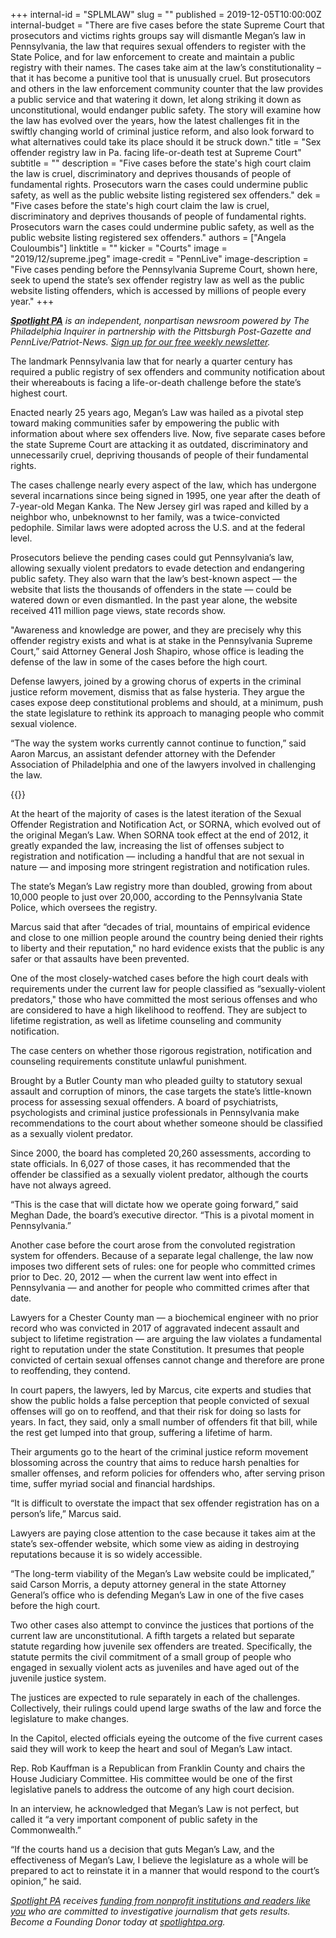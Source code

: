 +++
internal-id = "SPLMLAW"
slug = ""
published = 2019-12-05T10:00:00Z
internal-budget = "There are five cases before the state Supreme Court that prosecutors and victims rights groups say will dismantle Megan’s law in Pennsylvania, the law that requires sexual offenders to register with the State Police, and for law enforcement to create and maintain a public registry with their names. The cases take aim at the law’s constitutionality – that it has become a punitive tool that is unusually cruel. But prosecutors and others in the law enforcement community counter that the law provides a public service and that watering it down, let along striking it down as unconstitutional, would endanger public safety. The story will examine how the law has evolved over the years, how the latest challenges fit in the swiftly changing world of criminal justice reform, and also look forward to what alternatives could take its place should it be struck down."
title = "Sex offender registry law in Pa. facing life-or-death test at Supreme Court"
subtitle = ""
description = "Five cases before the state's high court claim the law is cruel, discriminatory and deprives thousands of people of fundamental rights. Prosecutors warn the cases could undermine public safety, as well as the public website listing registered sex offenders."
dek = "Five cases before the state's high court claim the law is cruel, discriminatory and deprives thousands of people of fundamental rights. Prosecutors warn the cases could undermine public safety, as well as the public website listing registered sex offenders."
authors = ["Angela Couloumbis"]
linktitle = ""
kicker = "Courts"
image = "2019/12/supreme.jpeg"
image-credit = "PennLive"
image-description = "Five cases pending before the Pennsylvania Supreme Court, shown here, seek to upend the state’s sex offender registry law as well as the public website listing offenders, which is accessed by millions of people every year."
+++

<a href="/"><i><b>Spotlight PA</b></i></a><i> is an independent, nonpartisan newsroom powered by The Philadelphia Inquirer in partnership with the Pittsburgh Post-Gazette and PennLive/Patriot-News. </i><a href="/newsletters/"><i>Sign up for our free weekly newsletter</i></a><i>.</i>

The landmark Pennsylvania law that for nearly a quarter century has required a public registry of sex offenders and community notification about their whereabouts is facing a life-or-death challenge before the state’s highest court.

Enacted nearly 25 years ago, Megan’s Law was hailed as a pivotal step toward making communities safer by empowering the public with information about where sex offenders live. Now, five separate cases before the state Supreme Court are attacking it as outdated, discriminatory and unnecessarily cruel, depriving thousands of people of their fundamental rights.

The cases challenge nearly every aspect of the law, which has undergone several incarnations since being signed in 1995, one year after the death of 7-year-old Megan Kanka. The New Jersey girl was raped and killed by a neighbor who, unbeknownst to her family, was a twice-convicted pedophile. Similar laws were adopted across the U.S. and at the federal level.

Prosecutors believe the pending cases could gut Pennsylvania’s law, allowing sexually violent predators to evade detection and endangering public safety. They also warn that the law’s best-known aspect — the website that lists the thousands of offenders in the state — could be watered down or even dismantled. In the past year alone, the website received 411 million page views, state records show.

"Awareness and knowledge are power, and they are precisely why this offender registry exists and what is at stake in the Pennsylvania Supreme Court,” said Attorney General Josh Shapiro, whose office is leading the defense of the law in some of the cases before the high court.

Defense lawyers, joined by a growing chorus of experts in the criminal justice reform movement, dismiss that as false hysteria. They argue the cases expose deep constitutional problems and should, at a minimum, push the state legislature to rethink its approach to managing people who commit sexual violence.

“The way the system works currently cannot continue to function,” said Aaron Marcus, an assistant defender attorney with the Defender Association of Philadelphia and one of the lawyers involved in challenging the law.

{{<newsletter-inline>}}

At the heart of the majority of cases is the latest iteration of the Sexual Offender Registration and Notification Act, or SORNA, which evolved out of the original Megan’s Law. When SORNA took effect at the end of 2012, it greatly expanded the law, increasing the list of offenses subject to registration and notification — including a handful that are not sexual in nature — and imposing more stringent registration and notification rules.

The state’s Megan’s Law registry more than doubled, growing from about 10,000 people to just over 20,000, according to the Pennsylvania State Police, which oversees the registry.

Marcus said that after “decades of trial, mountains of empirical evidence and close to one million people around the country being denied their rights to liberty and their reputation," no hard evidence exists that the public is any safer or that assaults have been prevented.

One of the most closely-watched cases before the high court deals with requirements under the current law for people classified as “sexually-violent predators," those who have committed the most serious offenses and who are considered to have a high likelihood to reoffend. They are subject to lifetime registration, as well as lifetime counseling and community notification.

The case centers on whether those rigorous registration, notification and counseling requirements constitute unlawful punishment.

Brought by a Butler County man who pleaded guilty to statutory sexual assault and corruption of minors, the case targets the state’s little-known process for assessing sexual offenders. A board of psychiatrists, psychologists and criminal justice professionals in Pennsylvania make recommendations to the court about whether someone should be classified as a sexually violent predator.

Since 2000, the board has completed 20,260 assessments, according to state officials. In 6,027 of those cases, it has recommended that the offender be classified as a sexually violent predator, although the courts have not always agreed.

“This is the case that will dictate how we operate going forward,” said Meghan Dade, the board’s executive director. “This is a pivotal moment in Pennsylvania.”

Another case before the court arose from the convoluted registration system for offenders. Because of a separate legal challenge, the law now imposes two different sets of rules: one for people who committed crimes prior to Dec. 20, 2012 — when the current law went into effect in Pennsylvania — and another for people who committed crimes after that date.

Lawyers for a Chester County man — a biochemical engineer with no prior record who was convicted in 2017 of aggravated indecent assault and subject to lifetime registration — are arguing the law violates a fundamental right to reputation under the state Constitution. It presumes that people convicted of certain sexual offenses cannot change and therefore are prone to reoffending, they contend.

In court papers, the lawyers, led by Marcus, cite experts and studies that show the public holds a false perception that people convicted of sexual offenses will go on to reoffend, and that their risk for doing so lasts for years. In fact, they said, only a small number of offenders fit that bill, while the rest get lumped into that group, suffering a lifetime of harm.

Their arguments go to the heart of the criminal justice reform movement blossoming across the country that aims to reduce harsh penalties for smaller offenses, and reform policies for offenders who, after serving prison time, suffer myriad social and financial hardships.

“It is difficult to overstate the impact that sex offender registration has on a person’s life,” Marcus said.

Lawyers are paying close attention to the case because it takes aim at the state’s sex-offender website, which some view as aiding in destroying reputations because it is so widely accessible.

“The long-term viability of the Megan’s Law website could be implicated,” said Carson Morris, a deputy attorney general in the state Attorney General’s office who is defending Megan’s Law in one of the five cases before the high court.

Two other cases also attempt to convince the justices that portions of the current law are unconstitutional. A fifth targets a related but separate statute regarding how juvenile sex offenders are treated. Specifically, the statute permits the civil commitment of a small group of people who engaged in sexually violent acts as juveniles and have aged out of the juvenile justice system.

The justices are expected to rule separately in each of the challenges. Collectively, their rulings could upend large swaths of the law and force the legislature to make changes.

In the Capitol, elected officials eyeing the outcome of the five current cases said they will work to keep the heart and soul of Megan’s Law intact.

Rep. Rob Kauffman is a Republican from Franklin County and chairs the House Judiciary Committee. His committee would be one of the first legislative panels to address the outcome of any high court decision.

In an interview, he acknowledged that Megan’s Law is not perfect, but called it “a very important component of public safety in the Commonwealth.”

“If the courts hand us a decision that guts Megan’s Law, and the effectiveness of Megan’s Law, I believe the legislature as a whole will be prepared to act to reinstate it in a manner that would respond to the court’s opinion,” he said.

<a href="/"><i>Spotlight PA</i></a><i> receives </i><a href="/support/"><i>funding from nonprofit institutions and readers like you</i></a><i> who are committed to investigative journalism that gets results. Become a Founding Donor today at </i><a href="/donate/"><i>spotlightpa.org</i></a><i>.</i>
